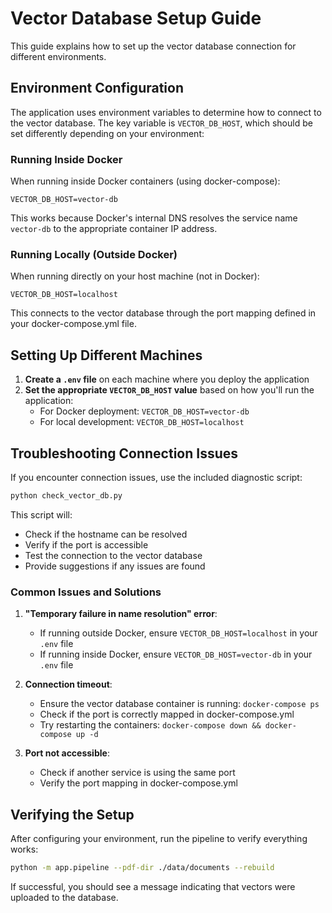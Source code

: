 # Vector Database Setup Guide

This guide explains how to set up the vector database connection for different environments.

## Environment Configuration

The application uses environment variables to determine how to connect to the vector database. The key variable is `VECTOR_DB_HOST`, which should be set differently depending on your environment:

### Running Inside Docker

When running inside Docker containers (using docker-compose):

```
VECTOR_DB_HOST=vector-db
```

This works because Docker's internal DNS resolves the service name `vector-db` to the appropriate container IP address.

### Running Locally (Outside Docker)

When running directly on your host machine (not in Docker):

```
VECTOR_DB_HOST=localhost
```

This connects to the vector database through the port mapping defined in your docker-compose.yml file.

## Setting Up Different Machines

1. **Create a `.env` file** on each machine where you deploy the application
2. **Set the appropriate `VECTOR_DB_HOST` value** based on how you'll run the application:
   - For Docker deployment: `VECTOR_DB_HOST=vector-db`
   - For local development: `VECTOR_DB_HOST=localhost`

## Troubleshooting Connection Issues

If you encounter connection issues, use the included diagnostic script:

```bash
python check_vector_db.py
```

This script will:
- Check if the hostname can be resolved
- Verify if the port is accessible
- Test the connection to the vector database
- Provide suggestions if any issues are found

### Common Issues and Solutions

1. **"Temporary failure in name resolution" error**:
   - If running outside Docker, ensure `VECTOR_DB_HOST=localhost` in your `.env` file
   - If running inside Docker, ensure `VECTOR_DB_HOST=vector-db` in your `.env` file

2. **Connection timeout**:
   - Ensure the vector database container is running: `docker-compose ps`
   - Check if the port is correctly mapped in docker-compose.yml
   - Try restarting the containers: `docker-compose down && docker-compose up -d`

3. **Port not accessible**:
   - Check if another service is using the same port
   - Verify the port mapping in docker-compose.yml

## Verifying the Setup

After configuring your environment, run the pipeline to verify everything works:

```bash
python -m app.pipeline --pdf-dir ./data/documents --rebuild
```

If successful, you should see a message indicating that vectors were uploaded to the database. 